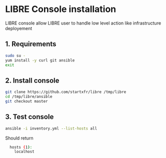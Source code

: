 # LIBRE Console installation

LIBRE console allow LIBRE user to handle low level action like infrastructure deployement

## 1. Requirements

```bash
sudo su -
yum install -y curl git ansible 
exit
```

## 2. Install console

```bash
git clone https://github.com/startxfr/libre /tmp/libre
cd /tmp/libre/ansible
git checkout master
```

## 3. Test console

```bash
ansible -i inventory.yml --list-hosts all
```

Should return 

```bash
  hosts (1):
    localhost
```